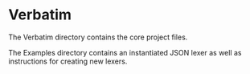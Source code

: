 # Verbatim

The Verbatim directory contains the core project files. 

The Examples directory contains an instantiated JSON lexer as well as instructions for creating new lexers.
